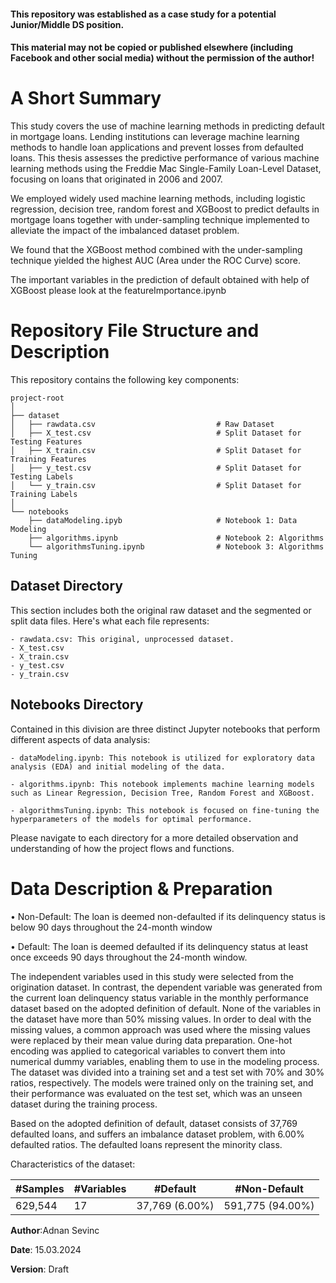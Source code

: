 #### This repository was established as a case study for a potential Junior/Middle DS position.
#### This material may not be copied or published elsewhere (including Facebook and other social media) without the permission of the author!

# A Short Summary

This study covers the use of machine learning methods in predicting default in mortgage loans.
Lending institutions can leverage machine learning methods to handle loan applications and
prevent losses from defaulted loans. This thesis assesses the predictive performance of various
machine learning methods using the Freddie Mac Single-Family Loan-Level Dataset, focusing
on loans that originated in 2006 and 2007. 

We employed widely used machine learning methods, including logistic regression, decision tree, random forest and XGBoost to predict defaults in mortgage loans together with under-sampling technique implemented to alleviate the impact of the imbalanced dataset
problem. 

We found that the XGBoost method combined with the under-sampling technique yielded the highest AUC (Area under the ROC Curve) score. 

The important variables in the prediction of default obtained with help of XGBoost please look at the featureImportance.ipynb

# Repository File Structure and Description 

This repository contains the following key components:

```
project-root
│
├── dataset
│   ├── rawdata.csv                           # Raw Dataset
│   ├── X_test.csv                            # Split Dataset for Testing Features
│   ├── X_train.csv                           # Split Dataset for Training Features
│   ├── y_test.csv                            # Split Dataset for Testing Labels
│   └── y_train.csv                           # Split Dataset for Training Labels
│
└── notebooks
    ├── dataModeling.ipyb                     # Notebook 1: Data Modeling
    ├── algorithms.ipynb                      # Notebook 2: Algorithms
    └── algorithmsTuning.ipynb                # Notebook 3: Algorithms Tuning

```

## Dataset Directory 
This section includes both the original raw dataset and the segmented or split data files. Here's what each file represents:

```
- rawdata.csv: This original, unprocessed dataset.
- X_test.csv
- X_train.csv
- y_test.csv
- y_train.csv

```

## Notebooks Directory
Contained in this division are three distinct Jupyter notebooks that perform different aspects of data analysis:

```
- dataModeling.ipynb: This notebook is utilized for exploratory data analysis (EDA) and initial modeling of the data.

- algorithms.ipynb: This notebook implements machine learning models such as Linear Regression, Decision Tree, Random Forest and XGBoost.

- algorithmsTuning.ipynb: This notebook is focused on fine-tuning the hyperparameters of the models for optimal performance.

```

Please navigate to each directory for a more detailed observation and understanding of how the project flows and functions.


# Data Description & Preparation


• Non-Default: The loan is deemed non-defaulted if its delinquency status is below
90 days throughout the 24-month window

• Default: The loan is deemed defaulted if its delinquency status at least once
exceeds 90 days throughout the 24-month window.

The independent variables used in this study were selected from the origination dataset.
In contrast, the dependent variable was generated from the current loan delinquency status
variable in the monthly performance dataset based on the adopted definition of default. None
of the variables in the dataset have more than 50% missing values. In order to deal with the
missing values, a common approach was used where the missing values were replaced by their
mean value during data preparation. One-hot encoding was applied to categorical variables to
convert them into numerical dummy variables, enabling them to use in the modeling process.
The dataset was divided into a training set and a test set with 70% and 30% ratios, respectively.
The models were trained only on the training set, and their performance was evaluated on the
test set, which was an unseen dataset during the training process. 

Based on the adopted definition of default, dataset consists of 37,769 defaulted loans, and suffers
an imbalance dataset problem, with 6.00% defaulted ratios. The defaulted loans represent the minority class.

Characteristics of the dataset:

| #Samples | #Variables | #Default       | #Non-Default     |
|----------|------------|----------------|------------------|
| 629,544  | 17         | 37,769 (6.00%) | 591,775 (94.00%) |

**Author**:Adnan Sevinc

**Date**: 15.03.2024

**Version**: Draft

